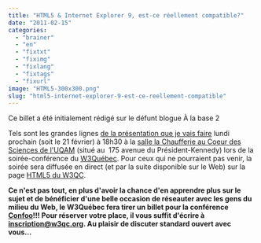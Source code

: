 ```yaml
---
title: "HTML5 & Internet Explorer 9, est-ce réellement compatible?"
date: "2011-02-15"
categories: 
  - "brainer"
  - "en"
  - "fixtxt"
  - "fiximg"
  - "fixlang"
  - "fixtags"
  - "fixurl"
image: "HTML5-300x300.png"
slug: "html5-internet-explorer-9-est-ce-reellement-compatible"
---
```


Ce billet a été initialement rédigé sur le défunt blogue À la base 2

Tels sont les grandes lignes [de la présentation que je vais faire](https://www.w3qc.org/calendrier/2011/02/21/ "Agenda du W3Québec") lundi prochain (soit le 21 février) à 18h30 à la [salle la Chaufferie au Coeur des Sciences de l'UQAM](https://www.coeurdessciences.uqam.ca/location-de-salles/chaufferie.html "Information sur la salle la Chaufferie du Coeur des Sciences de l'UQAM") (situé au  175 avenue du Président-Kennedy) lors de la soirée-conférence du [W3Québec](https://w3qc.org "Site Web du W3Québec"). Pour ceux qui ne pourraient pas venir, la soirée sera diffusée en direct (et par la suite disponible sur le Web) sur la page [HTML5 du W3QC](https://w3qc.org/html5 "Page HTML5 du W3Québec").

**Ce n'est pas tout, en plus d'avoir la chance d'en apprendre plus sur le sujet et de bénéficier d'une belle occasion de réseauter avec les gens du milieu du Web, le W3Québec fera tirer un billet pour la conférence** [**Confoo**](https://confoo.ca "Site Web de la conférence Confoo")**!!! Pour réserver votre place, il vous suffit d'écrire à** [**inscription@w3qc.org**](mailto:inscription@w3qc.org)**. Au plaisir de discuter standard ouvert avec vous...**

